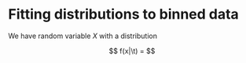 # Fitting distributions to binned data

We have random variable $X$ with a distribution

$$
f(x|\t) = 
$$
<!--stackedit_data:
eyJoaXN0b3J5IjpbMTgxNzMwNDIxNCwtNzgwNzMzMjk4XX0=
-->
